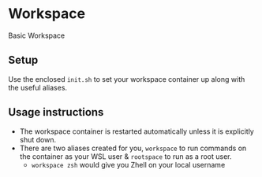 # Workspace

Basic Workspace
## Setup 
Use the enclosed `init.sh` to set your workspace container up along with the useful aliases.

## Usage instructions

* The workspace container is restarted automatically unless it is explicitly shut down.
* There are two aliases created for you, `workspace` to run commands on the container as your WSL user & `rootspace` to run as a root user.
  * `workspace zsh` would give you Zhell on your local username
